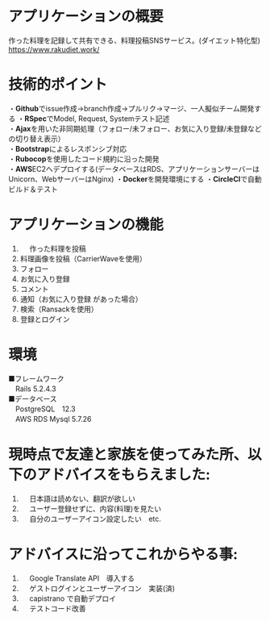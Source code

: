 # アプリケーションの概要

作った料理を記録して共有できる、料理投稿SNSサービス。(ダイエット特化型) <https://www.rakudiet.work/> 

# 技術的ポイント
・**Github**でissue作成→branch作成→プルリク→マージ、一人擬似チーム開発する
・**RSpec**でModel, Request, Systemテスト記述  
・**Ajax**を用いた非同期処理（フォロー/未フォロー、お気に入り登録/未登録などの切り替え表示）  
・**Bootstrap**によるレスポンシブ対応  
・**Rubocop**を使用したコード規約に沿った開発   
・**AWS**EC2へデプロイする(データベースはRDS、アプリケーションサーバーはUnicorn、WebサーバーはNginx) 
・**Docker**を開発環境にする
・**CircleCI**で自動ビルド＆テスト

# アプリケーションの機能
1. 　  作った料理を投稿  
2.    料理画像を投稿（CarrierWaveを使用）      
3.    フォロー  
4.    お気に入り登録  
5.    コメント  
6.    通知（お気に入り登録 があった場合）  
7.    検索（Ransackを使用）    
8.    登録とログイン  
  

# 環境
■フレームワーク  
　Rails 5.2.4.3  
■データベース  
　PostgreSQL　12.3  
　AWS RDS Mysql 5.7.26

# 現時点で友達と家族を使ってみた所、以下のアドバイスをもらえました:
1. 　  日本語は読めない、翻訳が欲しい
2. 　  ユーザー登録せずに、内容(料理)を見たい
3. 　  自分のユーザーアイコン設定したい　etc.

# アドバイスに沿ってこれからやる事:
1. 　 Google Translate API　導入する
2. 　 ゲストログインとユーザーアイコン　実装(済)
3. 　 capistrano で自動デプロイ
4. 　 テストコード改善
